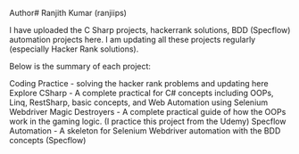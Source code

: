 Author# Ranjith Kumar (ranjiips)

I have uploaded the C Sharp projects, hackerrank solutions, BDD (Specflow) automation projects here. 
I am updating all these projects regularly (especially Hacker Rank solutions).

Below is the summary of each project:

Coding Practice - solving the hacker rank problems and updating here
Explore CSharp - A complete practical for C# concepts including OOPs, Linq, RestSharp, basic concepts, and Web Automation using Selenium Webdriver
Magic Destroyers - A complete practical guide of how the OOPs work in the gaming logic. (I practice this project from the Udemy)
Specflow Automation - A skeleton for Selenium Webdriver automation with the BDD concepts (Specflow)
